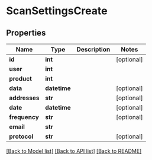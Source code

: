 # ScanSettingsCreate

## Properties
Name | Type | Description | Notes
------------ | ------------- | ------------- | -------------
**id** | **int** |  | [optional] 
**user** | **int** |  | 
**product** | **int** |  | 
**data** | **datetime** |  | [optional] 
**addresses** | **str** |  | [optional] 
**date** | **datetime** |  | [optional] 
**frequency** | **str** |  | [optional] 
**email** | **str** |  | 
**protocol** | **str** |  | [optional] 

[[Back to Model list]](../README.md#documentation-for-models) [[Back to API list]](../README.md#documentation-for-api-endpoints) [[Back to README]](../README.md)


